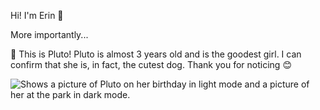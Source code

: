 Hi! I'm Erin :wave: 

More importantly...

:sparkling_heart: This is Pluto! Pluto is almost 3 years old and is the goodest girl. I can confirm that she is, in fact, the cutest dog. Thank you for noticing :blush:


<picture>
 <source media="(prefers-color-scheme: light)" srcset=(images/Pluto1.jpg)>
 <source media="(prefers-color-scheme: dark)" srcset=(images/Pluto2.jpg)>
 <img alt="Shows a picture of Pluto on her birthday in light mode and a picture of her at the park in dark mode.">
</picture>


